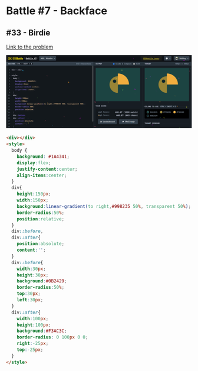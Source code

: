 # Battle #7 - Backface

## #33 - Birdie

[Link to the problem](https://cssbattle.dev/play/33)

![result](./images/birdie.png)

```html
<div></div>
<style>
  body {
    background: #1A4341;
    display:flex;
    justify-content:center;
    align-items:center;
  }
  div{
    height:150px;
    width:150px;
    background:linear-gradient(to right,#998235 50%, transparent 50%);
    border-radius:50%;
    position:relative;
  }
  div::before,
  div::after{
    position:absolute;
    content:'';
  }
  div::before{
    width:30px;
    height:30px;
    background:#0B2429;
    border-radius:50%;
    top:30px;
    left:30px;
  }
  div::after{
    width:100px;
    height:100px;
    background:#F3AC3C;
    border-radius: 0 100px 0 0;
    right:-25px;
    top:-25px;
  }
</style>
```